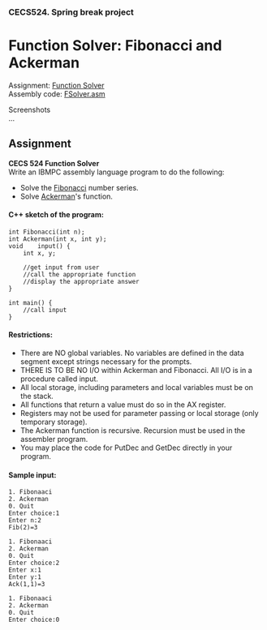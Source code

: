 ### CECS524. Spring break project
# Function Solver: Fibonacci and Ackerman

Assignment: [Function Solver](#Assignment)  
Assembly code: [FSolver.asm](../FSolver.asm)  

Screenshots  
...


## Assignment

**CECS 524  Function Solver**  
Write an IBMPC assembly language program to do the following:
- Solve the [Fibonacci](http://www.nist.gov/dads/HTML/fibonacciNumber.html) number series.
- Solve [Ackerman](http://www.nist.gov/dads/HTML/ackermann.html)'s function.

#### C++ sketch of the program:
```
int	Fibonacci(int n);
int	Ackerman(int x, int y);
void	input() {
	int	x, y;

	//get input from user
	//call the appropriate function
	//display the appropriate answer
}

int main() {
	//call input
}
```

#### Restrictions:
- There are NO global variables. No variables are defined in the data segment except strings necessary for the prompts.
- THERE IS TO BE NO I/O within Ackerman and Fibonacci. All I/O is in a procedure called input.
- All local storage, including parameters and local variables must be on the stack.
- All functions that return a value must do so in the AX register.
- Registers may not be used for parameter passing or local storage (only temporary storage).
- The Ackerman function is recursive. Recursion must be used in the assembler program.
- You may place the code for PutDec and GetDec directly in your program.

#### Sample input:
```
1. Fibonaaci
2. Ackerman
0. Quit
Enter choice:1
Enter n:2
Fib(2)=3
```
```
1. Fibonaaci
2. Ackerman
0. Quit
Enter choice:2
Enter x:1
Enter y:1
Ack(1,1)=3
```
```
1. Fibonaaci
2. Ackerman
0. Quit
Enter choice:0
```
